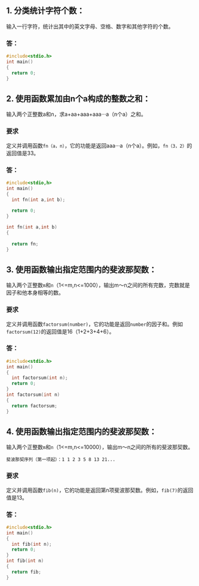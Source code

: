 ## 1. 分类统计字符个数：
输入一行字符，统计出其中的英文字母、空格、数字和其他字符的个数。
### 答：
```C
#include<stdio.h>
int main()
{
  return 0;
}
```
## 2. 使用函数累加由n个a构成的整数之和：
输入两个正整数a和n，求a+aa+aaa+aaa···a（n个a）之和。
### 要求
定义并调用函数`fn（a，n）`，它的功能是返回aaa···a（n个a）。例如，`fn（3，2）`的返回值是33。
### 答：
```C
#include<stdio,h>
int main()
{
  int fn(int a,int b);
  
  return 0;
}

int fn(int a,int b)
{
  
  return fn;
}
```
## 3. 使用函数输出指定范围内的斐波那契数：
输入两个正整数`m`和`n`（1<=m,n<=1000），输出m～n之间的所有完数，完数就是因子和他本身相等的数。
### 要求
定义并调用函数`factorsum(number)`，它的功能是返回`number`的因子和。例如`factorsum(12)`的返回值是16（1+2+3+4+6）。
### 答：
```C
#include<stdio.h>
int main()
{
  int factorsum(int n);
  return 0;
}
int factorsum(int n)
{
  return factorsum;
}
```
## 4. 使用函数输出指定范围内的斐波那契数：
输入两个正整数`m`和`n`（1<=m,n<=10000），输出m～n之间的所有的斐波那契数。
```
斐波那契序列（第一项起）：1 1 2 3 5 8 13 21...
```
### 要求
定义并调用函数`fib(n)`，它的功能是返回第n项斐波那契数。例如，`fib(7)`的返回值是13。
### 答：
```C
#include<stdio.h>
int main()
{
  int fib(int n);
  return 0;
}
int fib(int n)
{
  return fib;
}
```
